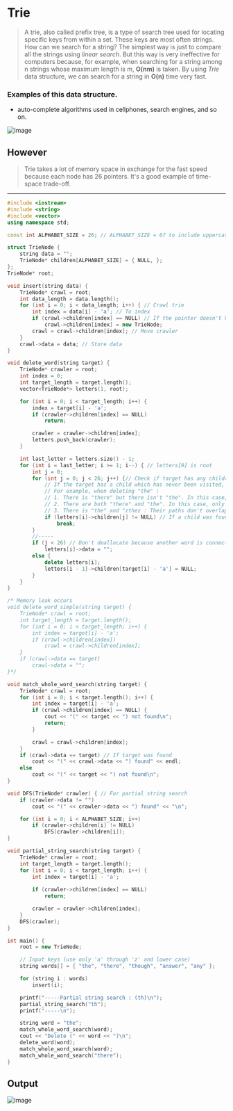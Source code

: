 # Trie
>A trie, also called prefix tree, is a type of search tree used for locating specific keys from within a set. These keys are most often strings.
>How can we search for a string? The simplest way is just to compare all the strings using *linear search*. But this way is very ineffective for computers because,
>for example, when searching for a string among n strings whose maximum length is m, **O(nm)** is taken. By using *Trie* data structure, we can search for a string
>in **O(n)** time very fast.

### Examples of this data structure.
* auto-complete algorithms used in cellphones, search engines, and so on.

![image](https://github.com/vacu9708/Data-structure/assets/67142421/6100da9a-d115-4cc4-a8aa-0f0e6911b360)

## However
>Trie takes a lot of memory space in exchange for the fast speed because each node has 26 pointers. It's a good example of time-space trade-off.
---
~~~C++
#include <iostream>
#include <string>
#include <vector>
using namespace std;

const int ALPHABET_SIZE = 26; // ALPHABET_SIZE = 67 to include uppercase letters

struct TrieNode {
	string data = "";
	TrieNode* children[ALPHABET_SIZE] = { NULL, };
};
TrieNode* root;

void insert(string data) {
	TrieNode* crawl = root;
	int data_length = data.length();
	for (int i = 0; i < data_length; i++) { // Crawl trie
		int index = data[i] - 'a'; // To index
		if (crawl->children[index] == NULL) // If the pointer doesn't have address, that is, if it's not allocated (if the character doesn't exist)
			crawl->children[index] = new TrieNode;
		crawl = crawl->children[index]; // Move crawler
	}
	crawl->data = data; // Store data
}

void delete_word(string target) {
	TrieNode* crawler = root;
	int index = 0;
	int target_length = target.length();
	vector<TrieNode*> letters(1, root);

	for (int i = 0; i < target_length; i++) {
		index = target[i] - 'a';
		if (crawler->children[index] == NULL)
			return;

		crawler = crawler->children[index];
		letters.push_back(crawler);
	}

	int last_letter = letters.size() - 1;
	for (int i = last_letter; i >= 1; i--) { // letters[0] is root
		int j = 0;
		for (int j = 0; j < 26; j++) {// Check if target has any children
			// If the target has a child which has never been visited, only delete the data without deallocation so that other words connected to the target node can be accessed
			// For example, when deleting "the" : 
			// 1. There is "there" but there isn't "the". In this case, there is no change because the data in the location of "the" is "".
			// 2. There are both "there" and "the". In this case, only the data in the location of "the" is deleted and becomes "".
			// 3. There is "the" and "zthez : Their paths don't overlap.
			if (letters[i]->children[j] != NULL) // If a child was found, its parent can't be deallocated
				break;
		}
		//-----
		if (j < 26) // Don't deallocate because another word is connected
			letters[i]->data = "";
		else {
			delete letters[i];
			letters[i - 1]->children[target[i] - 'a'] = NULL;
		}
	}
}

/* Memory leak occurs
void delete_word_simple(string target) {
	TrieNode* crawl = root;
	int target_length = target.length();
	for (int i = 0; i < target_length; i++) {
		int index = target[i] - 'a';
		if (crawl->children[index])
			crawl = crawl->children[index];
	}
	if (crawl->data == target)
		crawl->data = "";
}*/

void match_whole_word_search(string target) {
	TrieNode* crawl = root;
	for (int i = 0; i < target.length(); i++) {
		int index = target[i] - 'a';
		if (crawl->children[index] == NULL) {
			cout << "(" << target << ") not found\n";
			return;
		}

		crawl = crawl->children[index];
	}
	if (crawl->data == target) // If target was found
		cout << "(" << crawl->data << ") found" << endl;
	else
		cout << "(" << target << ") not found\n";
}

void DFS(TrieNode* crawler) { // For partial string search
	if (crawler->data != "")
		cout << "(" << crawler->data << ") found" << "\n";

	for (int i = 0; i < ALPHABET_SIZE; i++)
		if (crawler->children[i] != NULL)
			DFS(crawler->children[i]);
}

void partial_string_search(string target) {
	TrieNode* crawler = root;
	int target_length = target.length();
	for (int i = 0; i < target_length; i++) {
		int index = target[i] - 'a';
		
		if (crawler->children[index] == NULL)
			return;

		crawler = crawler->children[index];
	}
	DFS(crawler);
}

int main() {
	root = new TrieNode;

	// Input keys (use only 'a' through 'z' and lower case)
	string words[] = { "the", "there", "though", "answer", "any" };

	for (string i : words)
		insert(i);

	printf("-----Partial string search : (th)\n");
	partial_string_search("th");
	printf("-----\n");

	string word = "the";
	match_whole_word_search(word);
	cout << "Delete (" << word << ")\n";
	delete_word(word);
	match_whole_word_search(word);
	match_whole_word_search("there");
}
~~~

## Output
![image](https://user-images.githubusercontent.com/67142421/152630697-41821743-390d-443c-b6ea-90c54aa80c10.png)

